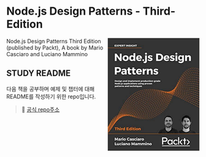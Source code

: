 # Node.js Design Patterns - Third-Edition

<a href="https://www.nodejsdesignpatterns.com"><img width="240" align="right" src="https://github.com/lmammino/lmammino/blob/master/nodejsdp.jpg?raw=true"></a>

Node.js Design Patterns Third Edition (published by Packt), A book by Mario Casciaro and Luciano Mammino

## STUDY README
다음 책을 공부하며 예제 및 챕터에 대해 README를 작성하기 위한 repo입니다.  
>:link: [공식 repo주소](https://github.com/PacktPublishing/Node.js-Design-Patterns-Third-Edition)
